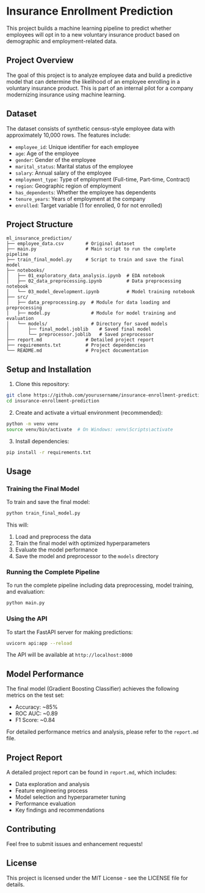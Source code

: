 # Insurance Enrollment Prediction

This project builds a machine learning pipeline to predict whether employees will opt in to a new voluntary insurance product based on demographic and employment-related data.

## Project Overview

The goal of this project is to analyze employee data and build a predictive model that can determine the likelihood of an employee enrolling in a voluntary insurance product. This is part of an internal pilot for a company modernizing insurance using machine learning.

## Dataset

The dataset consists of synthetic census-style employee data with approximately 10,000 rows. The features include:

- `employee_id`: Unique identifier for each employee
- `age`: Age of the employee
- `gender`: Gender of the employee
- `marital_status`: Marital status of the employee
- `salary`: Annual salary of the employee
- `employment_type`: Type of employment (Full-time, Part-time, Contract)
- `region`: Geographic region of employment
- `has_dependents`: Whether the employee has dependents
- `tenure_years`: Years of employment at the company
- `enrolled`: Target variable (1 for enrolled, 0 for not enrolled)

## Project Structure

```
ml_insurance_prediction/
├── employee_data.csv        # Original dataset
├── main.py                  # Main script to run the complete pipeline
├── train_final_model.py     # Script to train and save the final model
├── notebooks/
│   ├── 01_exploratory_data_analysis.ipynb  # EDA notebook
│   ├── 02_data_preprocessing.ipynb         # Data preprocessing notebook
│   └── 03_model_development.ipynb          # Model training notebook
├── src/
│   ├── data_preprocessing.py  # Module for data loading and preprocessing
│   ├── model.py               # Module for model training and evaluation
│   └── models/                # Directory for saved models
│       ├── final_model.joblib    # Saved final model
│       └── preprocessor.joblib   # Saved preprocessor
├── report.md                # Detailed project report
├── requirements.txt         # Project dependencies
└── README.md                # Project documentation
```

## Setup and Installation

1. Clone this repository:
```bash
git clone https://github.com/yourusername/insurance-enrollment-prediction.git
cd insurance-enrollment-prediction
```

2. Create and activate a virtual environment (recommended):
```bash
python -m venv venv
source venv/bin/activate  # On Windows: venv\Scripts\activate
```

3. Install dependencies:
```bash
pip install -r requirements.txt
```

## Usage

### Training the Final Model

To train and save the final model:

```bash
python train_final_model.py
```

This will:
1. Load and preprocess the data
2. Train the final model with optimized hyperparameters
3. Evaluate the model performance
4. Save the model and preprocessor to the `models` directory

### Running the Complete Pipeline

To run the complete pipeline including data preprocessing, model training, and evaluation:

```bash
python main.py
```

### Using the API

To start the FastAPI server for making predictions:

```bash
uvicorn api:app --reload
```

The API will be available at `http://localhost:8000`

## Model Performance

The final model (Gradient Boosting Classifier) achieves the following metrics on the test set:
- Accuracy: ~85%
- ROC AUC: ~0.89
- F1 Score: ~0.84

For detailed performance metrics and analysis, please refer to the `report.md` file.

## Project Report

A detailed project report can be found in `report.md`, which includes:
- Data exploration and analysis
- Feature engineering process
- Model selection and hyperparameter tuning
- Performance evaluation
- Key findings and recommendations

## Contributing

Feel free to submit issues and enhancement requests!

## License

This project is licensed under the MIT License - see the LICENSE file for details.
